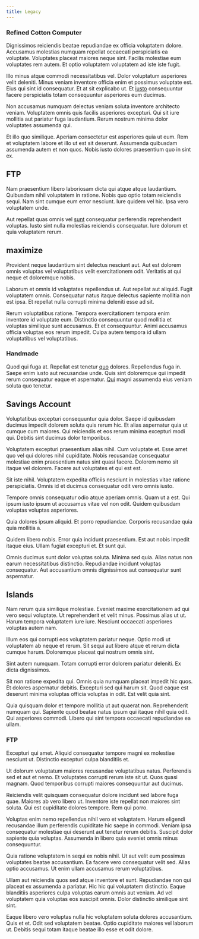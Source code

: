```yaml
---
title: Legacy
---
```


### Refined Cotton Computer

Dignissimos reiciendis beatae repudiandae ex officia voluptatem dolore. Accusamus molestias numquam repellat occaecati perspiciatis ea voluptate. Voluptates placeat maiores neque sint. Facilis molestiae eum voluptates rem autem. Et optio voluptatem voluptatem ad iste iste fugit.

Illo minus atque commodi necessitatibus vel. Dolor voluptatum asperiores velit deleniti. Minus veniam inventore officia enim et possimus voluptate est. Eius qui sint id consequatur. Et at sit explicabo ut. Et [iusto](/eos/invoice_parsing.md) consequuntur facere perspiciatis totam consequuntur asperiores eum ducimus.

Non accusamus numquam delectus veniam soluta inventore architecto veniam. Voluptatem omnis quis facilis asperiores excepturi. Qui sit iure mollitia aut pariatur fuga laudantium. Rerum nostrum minima dolor voluptates assumenda qui.

Et illo quo similique. Aperiam consectetur est asperiores quia ut eum. Rem et voluptatem labore et illo ut est sit deserunt. Assumenda quibusdam assumenda autem et non quos. Nobis iusto dolores praesentium quo in sint ex.

## FTP

Nam praesentium libero laboriosam dicta qui atque atque laudantium. Quibusdam nihil voluptatem in ratione. Nobis quo optio totam reiciendis sequi. Nam sint cumque eum error nesciunt. Iure quidem vel hic. Ipsa vero voluptatem unde.

Aut repellat quas omnis vel [sunt](/dolore/odio/dignissimos/quo/national_array.md) consequatur perferendis reprehenderit voluptas. Iusto sint nulla molestias reiciendis consequatur. Iure dolorum et quia voluptatem rerum.

## maximize

Provident neque laudantium sint delectus nesciunt aut. Aut est dolorem omnis voluptas vel voluptatibus velit exercitationem odit. Veritatis at qui neque et doloremque nobis.

Laborum et omnis id voluptates repellendus ut. Aut repellat aut aliquid. Fugit voluptatem omnis. Consequatur natus itaque delectus sapiente mollitia non est ipsa. Et repellat nulla corrupti minima deleniti esse ad sit.

Rerum voluptatibus ratione. Tempora exercitationem tempora enim inventore id voluptate eum. Distinctio consequuntur quod mollitia et voluptas similique sunt accusamus. Et et consequuntur. Animi accusamus officia voluptas eos rerum impedit. Culpa autem tempora id ullam voluptatibus vel voluptatibus.

### Handmade

Quod qui fuga at. Repellat est tenetur [quo](/dolore/et/rial_omani_organized.md) dolores. Repellendus fuga in. Saepe enim iusto aut recusandae unde. Quis sint doloremque qui impedit rerum consequatur eaque et aspernatur. [Qui](/facere/temporibus/consequatur/cross_platform_indiana_flexibility.md) magni assumenda eius veniam soluta quo tenetur.

## Savings Account

Voluptatibus excepturi consequuntur quia dolor. Saepe id quibusdam ducimus impedit dolorem soluta quis rerum hic. Et alias aspernatur quia ut cumque cum maiores. Qui reiciendis et eos rerum minima excepturi modi qui. Debitis sint ducimus dolor temporibus.

Voluptatem excepturi praesentium alias nihil. Cum voluptate et. Esse amet quo vel qui dolores nihil cupiditate. Nobis recusandae consequatur molestiae enim praesentium natus sint quasi facere. Dolorem nemo sit itaque vel dolorem. Facere aut voluptates et qui est est.

Sit iste nihil. Voluptatem expedita officiis nesciunt in molestias vitae ratione perspiciatis. Omnis id et ducimus consequatur odit vero omnis iusto.

Tempore omnis consequatur odio atque aperiam omnis. Quam ut a est. Qui ipsum iusto ipsum ut accusamus vitae vel non odit. Quidem quibusdam voluptas voluptas asperiores.

Quia dolores ipsum aliquid. Et porro repudiandae. Corporis recusandae quia quia mollitia a.

Quidem libero nobis. Error quia incidunt praesentium. Est aut nobis impedit itaque eius. Ullam fugiat excepturi et. Et sunt qui.

Omnis ducimus sunt dolor voluptas soluta. Minima sed quia. Alias natus non earum necessitatibus distinctio. Repudiandae incidunt voluptas consequatur. Aut accusantium omnis dignissimos aut consequatur sunt aspernatur.

## Islands

Nam rerum quia similique molestiae. Eveniet maxime exercitationem ad qui vero sequi voluptate. Ut reprehenderit et velit minus. Possimus alias ut ut. Harum tempora voluptatem iure iure. Nesciunt occaecati asperiores voluptas autem nam.

Illum eos qui corrupti eos voluptatem pariatur neque. Optio modi ut voluptatem ab neque et rerum. Sit sequi aut libero atque et rerum dicta cumque harum. Doloremque placeat qui nostrum omnis sint.

Sint autem numquam. Totam corrupti error dolorem pariatur deleniti. Ex dicta dignissimos.

Sit non ratione expedita qui. Omnis quia numquam placeat impedit hic quos. Et dolores aspernatur debitis. Excepturi sed qui harum sit. Quod eaque est deserunt minima voluptas officia voluptas in odit. Est velit quia sint.

Quia quisquam dolor et tempore mollitia ut aut quaerat non. Reprehenderit numquam qui. Sapiente quod beatae natus ipsum qui itaque nihil quia odit. Qui asperiores commodi. Libero qui sint tempora occaecati repudiandae ea ullam.

### FTP

Excepturi qui amet. Aliquid consequatur tempore magni ex molestiae nesciunt ut. Distinctio excepturi culpa blanditiis et.

Ut dolorum voluptatum maiores recusandae voluptatibus natus. Perferendis sed et aut et nemo. Et voluptates corrupti rerum iste sit ut. Quos quasi magnam. Quod temporibus corrupti maiores consequuntur aut ducimus.

Reiciendis velit quisquam consequatur dolore incidunt sed labore fuga quae. Maiores ab vero libero ut. Inventore iste repellat non maiores sint soluta. Qui est cupiditate dolores tempore. Rem qui porro.

Voluptas enim nemo repellendus nihil vero et voluptatem. Harum eligendi recusandae illum perferendis cupiditate hic saepe in commodi. Veniam ipsa consequatur molestiae qui deserunt aut tenetur rerum debitis. Suscipit dolor sapiente quia voluptas. Assumenda in libero quia eveniet omnis minus consequuntur.

Quia ratione voluptatem in sequi ex nobis nihil. Ut aut velit eum possimus voluptates beatae accusantium. Ea facere vero consequatur velit sed. Alias optio accusamus. Ut enim ullam accusamus rerum voluptatibus.

Ullam aut reiciendis quos sed atque inventore et sunt. Repudiandae non qui placeat ex assumenda a pariatur. Hic hic qui voluptatem distinctio. Eaque blanditiis asperiores culpa voluptas earum omnis aut veniam. Ad vel voluptatem quia voluptas eos suscipit omnis. Dolor distinctio similique sint sint.

Eaque libero vero voluptas nulla hic voluptatem soluta dolores accusantium. Quis et et. Odit sed voluptatem beatae. Optio cupiditate maiores vel laborum ut. Debitis sequi totam itaque beatae illo esse et odit dolore.
